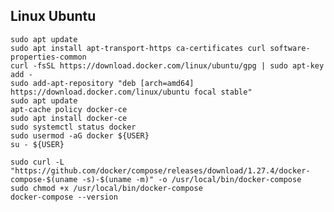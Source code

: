 ## Linux Ubuntu
`sudo apt update`  
`sudo apt install apt-transport-https ca-certificates curl software-properties-common`  
`curl -fsSL https://download.docker.com/linux/ubuntu/gpg | sudo apt-key add -`  
`sudo add-apt-repository "deb [arch=amd64] https://download.docker.com/linux/ubuntu focal stable"`  
`sudo apt update`  
`apt-cache policy docker-ce`  
`sudo apt install docker-ce`  
`sudo systemctl status docker`  
`sudo usermod -aG docker ${USER}`  
`su - ${USER}`  

`sudo curl -L "https://github.com/docker/compose/releases/download/1.27.4/docker-compose-$(uname -s)-$(uname -m)" -o /usr/local/bin/docker-compose`  
`sudo chmod +x /usr/local/bin/docker-compose`  
`docker-compose --version`  
